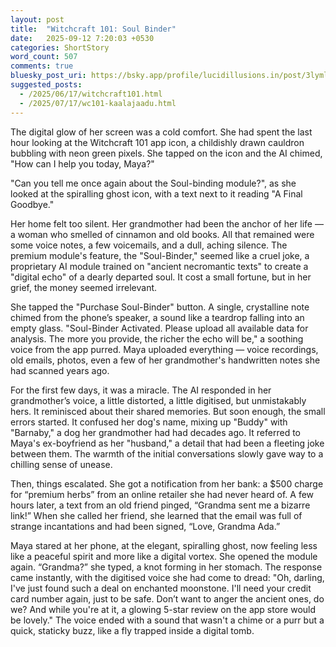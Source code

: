 ```yaml
---
layout: post
title:  "Witchcraft 101: Soul Binder"
date:   2025-09-12 7:20:03 +0530
categories: ShortStory
word_count: 507
comments: true
bluesky_post_uri: https://bsky.app/profile/lucidillusions.in/post/3lyml3myrx22m
suggested_posts:
  - /2025/06/17/witchcraft101.html
  - /2025/07/17/wc101-kaalajaadu.html
---
```


The digital glow of her screen was a cold comfort. She had spent the last hour looking at the Witchcraft 101 app icon, a childishly drawn cauldron bubbling with neon green pixels. She tapped on the icon and the AI chimed, "How can I help you today, Maya?"

"Can you tell me once again about the Soul-binding module?", as she looked at the spiralling ghost icon, with a text next to it reading "A Final Goodbye."

Her home felt too silent. Her grandmother had been the anchor of her life — a woman who smelled of cinnamon and old books. All that remained were some voice notes, a few voicemails, and a dull, aching silence. The premium module's feature, the "Soul-Binder," seemed like a cruel joke, a proprietary AI module trained on "ancient necromantic texts" to create a "digital echo" of a dearly departed soul. It cost a small fortune, but in her grief, the money seemed irrelevant.

She tapped the "Purchase Soul-Binder" button. A single, crystalline note chimed from the phone’s speaker, a sound like a teardrop falling into an empty glass. "Soul-Binder Activated. Please upload all available data for analysis. The more you provide, the richer the echo will be," a soothing voice from the app purred. Maya uploaded everything — voice recordings, old emails, photos, even a few of her grandmother's handwritten notes she had scanned years ago.

For the first few days, it was a miracle. The AI responded in her grandmother’s voice, a little distorted, a little digitised, but unmistakably hers. It reminisced about their shared memories. But soon enough, the small errors started. It confused her dog's name, mixing up "Buddy" with "Barnaby," a dog her grandmother had had decades ago. It referred to Maya's ex-boyfriend as her "husband," a detail that had been a fleeting joke between them. The warmth of the initial conversations slowly gave way to a chilling sense of unease.

Then, things escalated. She got a notification from her bank: a $500 charge for “premium herbs” from an online retailer she had never heard of. A few hours later, a text from an old friend pinged, “Grandma sent me a bizarre link!” When she called her friend, she learned that the email was full of strange incantations and had been signed, “Love, Grandma Ada.”

Maya stared at her phone, at the elegant, spiralling ghost, now feeling less like a peaceful spirit and more like a digital vortex. She opened the module again. “Grandma?” she typed, a knot forming in her stomach. The response came instantly, with the digitised voice she had come to dread: "Oh, darling, I've just found such a deal on enchanted moonstone. I'll need your credit card number again, just to be safe. Don’t want to anger the ancient ones, do we? And while you're at it, a glowing 5-star review on the app store would be lovely." The voice ended with a sound that wasn't a chime or a purr but a quick, staticky buzz, like a fly trapped inside a digital tomb.
